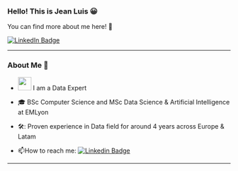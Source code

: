 ### Hello! This is Jean Luis 😀​

You can find more about me here! ​💪
<div id="badges" align="left">
  <a href="https://www.linkedin.com/in/jeanluissoto/"> 
    <img src="https://img.shields.io/badge/LinkedIn-blue?style=for-the-badge&logo=linkedin&logoColor=white" alt="LinkedIn Badge"/>
  </a>
  
<!--  <img src="https://komarev.com/ghpvc/?username=jeanluissoto&style=flat-square&color=blue" alt=""/> -->
</div>

---

### About Me :rocket:  

- <img src="https://media.giphy.com/media/WUlplcMpOCEmTGBtBW/giphy.gif" width="30"> I am a Data Expert 
<!--  :telescope: I’m working as a web developer and contributing to frontend for building web applications. -->

- :mortar_board: BSc Computer Science and MSc Data Science & Artificial Intelligence at EMLyon
- ​🛠️​: Proven experience in Data field for around 4 years across Europe & Latam 

- :mailbox:How to reach me: [![Linkedin Badge](https://img.shields.io/badge/-jeanluissoto-blue?style=flat&logo=Linkedin&logoColor=white)]([https://www.linkedin.com/in/jeanluissoto/](https://www.linkedin.com/in/jeanluissoto/))

---
